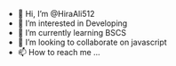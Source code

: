 - 👋 Hi, I’m @HiraAli512
- 👀 I’m interested in Developing
- 🌱 I’m currently learning BSCS
- 💞️ I’m looking to collaborate on javascript
- 📫 How to reach me ...

<!---
HiraAli512/HiraAli512 is a ✨ special ✨ repository because its `README.md` (this file) appears on your GitHub profile.
You can click the Preview link to take a look at your changes.
--->
